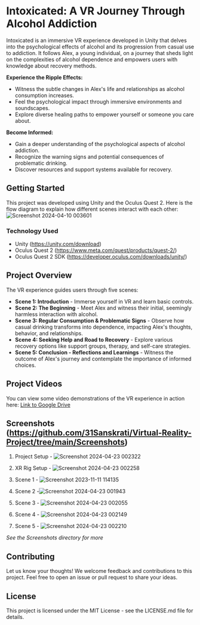 # Intoxicated: A VR Journey Through Alcohol Addiction

Intoxicated is an immersive VR experience developed in Unity that delves into the psychological effects of alcohol and its progression from casual use to addiction. It follows Alex, a young individual, on a journey that sheds light on the complexities of alcohol dependence and empowers users with knowledge about recovery methods.

**Experience the Ripple Effects:**

* Witness the subtle changes in Alex's life and relationships as alcohol consumption increases.
* Feel the psychological impact through immersive environments and soundscapes.
* Explore diverse healing paths to empower yourself or someone you care about.

**Become Informed:**

* Gain a deeper understanding of the psychological aspects of alcohol addiction.
* Recognize the warning signs and potential consequences of problematic drinking.
* Discover resources and support systems available for recovery.

##  Getting Started

This project was developed using Unity and the Oculus Quest 2.
Here is the flow diagram to explain how different scenes interact with each other:
![Screenshot 2024-04-10 003601](https://github.com/31Sanskrati/Virtual-Reality-Project/assets/78686887/c1162b10-a5ab-44c5-8526-c421cc3edd8d)


### Technology Used

* Unity (https://unity.com/download)
* Oculus Quest 2 (https://www.meta.com/quest/products/quest-2/)
* Oculus Quest 2 SDK (https://developer.oculus.com/downloads/unity/)

##  Project Overview

The VR experience guides users through five scenes:

* **Scene 1: Introduction** -  Immerse yourself in VR and learn basic controls.
* **Scene 2: The Beginning** - Meet Alex and witness their initial, seemingly harmless interaction with alcohol.
* **Scene 3: Regular Consumption & Problematic Signs** - Observe how casual drinking transforms into dependence, impacting Alex's thoughts, behavior, and relationships.
* **Scene 4: Seeking Help and Road to Recovery** - Explore various recovery options like support groups, therapy, and self-care strategies.
* **Scene 5: Conclusion - Reflections and Learnings** - Witness the outcome of Alex's journey and contemplate the importance of informed choices.


## Project Videos 
You can view some video demonstrations of the VR experience in action here: [Link to Google Drive](https://drive.google.com/drive/folders/10E9vOkptI4Xf7jGu5N2ag-xuK6mKj2TB)

## Screenshots (https://github.com/31Sanskrati/Virtual-Reality-Project/tree/main/Screenshots)
1. Project Setup - ![Screenshot 2024-04-23 002322](https://github.com/31Sanskrati/Virtual-Reality-Project/assets/78686887/4ae66712-5807-4e1a-a0b3-f5c894be4e4e)
2. XR Rig Setup - ![Screenshot 2024-04-23 002258](https://github.com/31Sanskrati/Virtual-Reality-Project/assets/78686887/f9390114-5cde-4013-98b1-7ad86003b53e)
3. Scene 1 - ![Screenshot 2023-11-11 114135](https://github.com/31Sanskrati/Virtual-Reality-Project/assets/78686887/f95349a6-6c2e-42d5-a3e3-161c87ab1698)
4. Scene 2 -![Screenshot 2024-04-23 001943](https://github.com/31Sanskrati/Virtual-Reality-Project/assets/78686887/d62f5081-8f5d-45ae-9547-fa2b3b9e982c)

5. Scene 3 - ![Screenshot 2024-04-23 002055](https://github.com/31Sanskrati/Virtual-Reality-Project/assets/78686887/c628993f-00c1-4561-bbf4-b9e8d90d9a71)

6. Scene 4 - ![Screenshot 2024-04-23 002149](https://github.com/31Sanskrati/Virtual-Reality-Project/assets/78686887/eaf17b5a-2b6e-4e06-8861-6557ef266419)

7. Scene 5 - ![Screenshot 2024-04-23 002210](https://github.com/31Sanskrati/Virtual-Reality-Project/assets/78686887/5cc599bf-f67e-43c1-b13a-9b3e01c36cd0)

*See the Screenshots directory for more*

##  Contributing

Let us know your thoughts! We welcome feedback and contributions to this project. Feel free to open an issue or pull request to share your ideas.

##  License

This project is licensed under the MIT License - see the LICENSE.md file for details.
